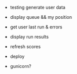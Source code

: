 - testing generate user data 
- display queue && my position
- get user last run & errors
- display run results
- refresh scores

- deploy
- gunicorn?
